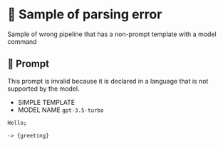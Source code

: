 # 🔴 Sample of parsing error

Sample of wrong pipeline that has a non-prompt template with a model command

## 💬 Prompt

This prompt is invalid because it is declared in a language that is not supported by the model.

-   SIMPLE TEMPLATE
-   MODEL NAME `gpt-3.5-turbo`

```coffeescript
Hello;
```

`-> {greeting}`

<!--
TODO: [🧠] This is maybe 🟡 logic error NOT 🔴 syntax error?
-->
